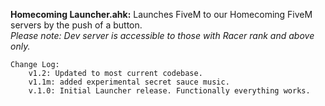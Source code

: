 **Homecoming Launcher.ahk:** Launches FiveM to our Homecoming FiveM servers by the push of a button.  
*Please note: Dev server is accessible to those with Racer rank and above only.*  

	Change Log:
		v1.2: Updated to most current codebase.
		v1.1m: added experimental secret sauce music.
		v.1.0: Initial Launcher release. Functionally everything works.
